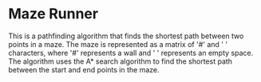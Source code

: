 # Maze Runner

This is a pathfinding algorithm that finds the shortest path between two points in a maze. The maze is represented as a matrix of '#' and ' ' characters, where '#' represents a wall and ' ' represents an empty space. The algorithm uses the A\* search algorithm to find the shortest path between the start and end points in the maze.
